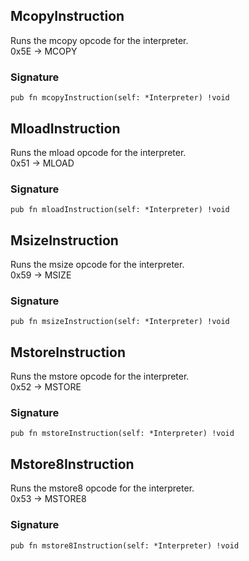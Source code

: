 ## McopyInstruction
Runs the mcopy opcode for the interpreter.\
0x5E -> MCOPY

### Signature

```zig
pub fn mcopyInstruction(self: *Interpreter) !void
```

## MloadInstruction
Runs the mload opcode for the interpreter.\
0x51 -> MLOAD

### Signature

```zig
pub fn mloadInstruction(self: *Interpreter) !void
```

## MsizeInstruction
Runs the msize opcode for the interpreter.\
0x59 -> MSIZE

### Signature

```zig
pub fn msizeInstruction(self: *Interpreter) !void
```

## MstoreInstruction
Runs the mstore opcode for the interpreter.\
0x52 -> MSTORE

### Signature

```zig
pub fn mstoreInstruction(self: *Interpreter) !void
```

## Mstore8Instruction
Runs the mstore8 opcode for the interpreter.\
0x53 -> MSTORE8

### Signature

```zig
pub fn mstore8Instruction(self: *Interpreter) !void
```

